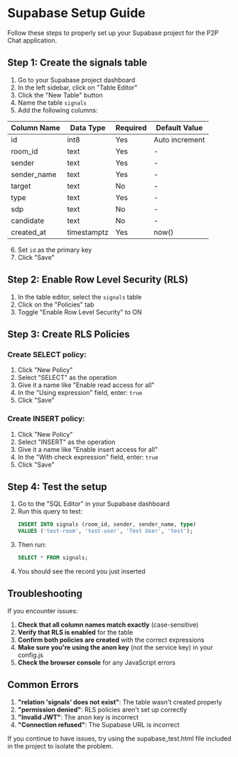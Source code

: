 # Supabase Setup Guide

Follow these steps to properly set up your Supabase project for the P2P Chat application.

## Step 1: Create the signals table

1. Go to your Supabase project dashboard
2. In the left sidebar, click on "Table Editor"
3. Click the "New Table" button
4. Name the table `signals`
5. Add the following columns:

| Column Name | Data Type | Required | Default Value |
|-------------|-----------|----------|---------------|
| id | int8 | Yes | Auto increment |
| room_id | text | Yes | - |
| sender | text | Yes | - |
| sender_name | text | Yes | - |
| target | text | No | - |
| type | text | Yes | - |
| sdp | text | No | - |
| candidate | text | No | - |
| created_at | timestamptz | Yes | now() |

6. Set `id` as the primary key
7. Click "Save"

## Step 2: Enable Row Level Security (RLS)

1. In the table editor, select the `signals` table
2. Click on the "Policies" tab
3. Toggle "Enable Row Level Security" to ON

## Step 3: Create RLS Policies

### Create SELECT policy:
1. Click "New Policy"
2. Select "SELECT" as the operation
3. Give it a name like "Enable read access for all"
4. In the "Using expression" field, enter: `true`
5. Click "Save"

### Create INSERT policy:
1. Click "New Policy"
2. Select "INSERT" as the operation
3. Give it a name like "Enable insert access for all"
4. In the "With check expression" field, enter: `true`
5. Click "Save"

## Step 4: Test the setup

1. Go to the "SQL Editor" in your Supabase dashboard
2. Run this query to test:
   ```sql
   INSERT INTO signals (room_id, sender, sender_name, type) 
   VALUES ('test-room', 'test-user', 'Test User', 'test');
   ```
3. Then run:
   ```sql
   SELECT * FROM signals;
   ```
4. You should see the record you just inserted

## Troubleshooting

If you encounter issues:

1. **Check that all column names match exactly** (case-sensitive)
2. **Verify that RLS is enabled** for the table
3. **Confirm both policies are created** with the correct expressions
4. **Make sure you're using the anon key** (not the service key) in your config.js
5. **Check the browser console** for any JavaScript errors

## Common Errors

1. **"relation 'signals' does not exist"**: The table wasn't created properly
2. **"permission denied"**: RLS policies aren't set up correctly
3. **"Invalid JWT"**: The anon key is incorrect
4. **"Connection refused"**: The Supabase URL is incorrect

If you continue to have issues, try using the supabase_test.html file included in the project to isolate the problem.